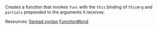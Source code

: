 Creates a function that invokes <code>func</code> with the <code>this</code> binding of <code>thisArg</code> and <code>partials</code> prepended to the arguments it receives.

Resources: [Spread syntax](https://developer.mozilla.org/docs/Web/JavaScript/Reference/Operators/Spread_syntax) [Function#bind](https://developer.mozilla.org/docs/Web/JavaScript/Reference/Global_Objects/Function/bind)
